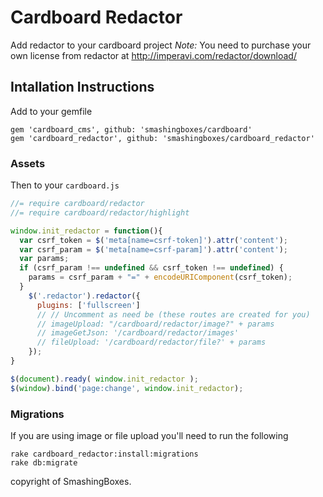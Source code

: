 # Cardboard Redactor
Add redactor to your cardboard project
*Note:* You need to purchase your own license from redactor at http://imperavi.com/redactor/download/

## Intallation Instructions
Add to your gemfile
```
gem 'cardboard_cms', github: 'smashingboxes/cardboard'
gem 'cardboard_redactor', github: 'smashingboxes/cardboard_redactor'

``` 

### Assets
Then to your `cardboard.js`

```javascript
//= require cardboard/redactor
//= require cardboard/redactor/highlight

window.init_redactor = function(){
  var csrf_token = $('meta[name=csrf-token]').attr('content');
  var csrf_param = $('meta[name=csrf-param]').attr('content');
  var params;
  if (csrf_param !== undefined && csrf_token !== undefined) {
    params = csrf_param + "=" + encodeURIComponent(csrf_token);
  }
    $('.redactor').redactor({
      plugins: ['fullscreen']
      // // Uncomment as need be (these routes are created for you)
      // imageUpload: "/cardboard/redactor/image?" + params
      // imageGetJson: '/cardboard/redactor/images'
      // fileUpload: '/cardboard/redactor/file?' + params
    });
}

$(document).ready( window.init_redactor );
$(window).bind('page:change', window.init_redactor);

```

### Migrations
If you are using image or file upload you'll need to run the following
```
rake cardboard_redactor:install:migrations
rake db:migrate
```

copyright of SmashingBoxes.
